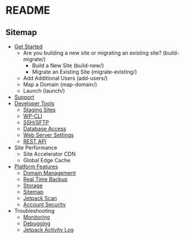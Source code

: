 # README

## Sitemap

- [Get Started](get-started/)
  - Are you building a new site or migrating an existing site? (build-migrate/)
      - Build a New Site (build-new/)
      - Migrate an Existing Site (migrate-existing/)
  - Add Additional Users (add-users/)
  - Map a Domain (map-domain/)
  - Launch (launch/)
- [Support](support/)
- [Developer Tools](developer-tools/)
  - [Staging Sites](developer-tools/staging-sites.md)
  - [WP-CLI](developer-tools/wp-cli.md)
  - [SSH/SFTP](developer-tools/ssh-sftp.md)
  - [Database Access](developer-tools/database-access.md)
  - [Web Server Settings](developer-tools/web-server-settings.md)
  - [REST API](https://developer.wordpress.com/docs/api/)
- Site Performance
  - Site Accelerator CDN
  - Global Edge Cache
- [Platform Features](platform-features/)
  - [Domain Management](platform-features/domain-management.md)
  - [Real Time Backup](platform-features/backup.md)
  - [Storage](platform-features/storage.md)
  - [Sitemap](platform-features/sitemap.md)
  - [Jetpack Scan](platform-features/jetpack-scan.md)
  - [Account Security](platform-features/account-security.md)
- Troubleshooting
  - [Monitoring](troubleshooting/monitoring.md)
  - [Debugging](troubleshooting/debugging.md)
  - [Jetpack Activity Log](troubleshooting/jetpack-activity-log.md)
